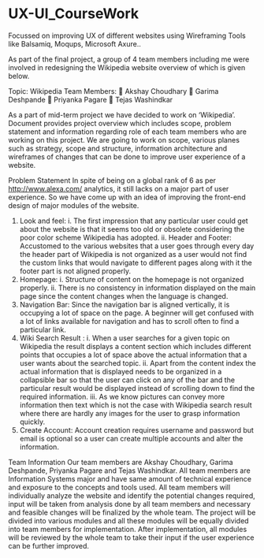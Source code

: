 # UX-UI_CourseWork
Focussed on improving UX of different websites using Wireframing Tools like Balsamiq, Moqups, Microsoft Axure..

As part of the final project, a group of 4 team members including me were involved in redesigning the Wikipedia website overview of which is given below.

Topic: Wikipedia
Team Members:
 Akshay Choudhary
 Garima Deshpande
 Priyanka Pagare
 Tejas Washindkar

As a part of mid-term project we have decided to work on ‘Wikipedia’. Document provides project overview which includes scope, problem statement and information regarding role of each team members who are working on this project. We are going to work on scope, various planes such as strategy, scope and structure, information architecture and wireframes of changes that can be done to improve user experience of a website.

Problem Statement
In spite of being on a global rank of 6 as per http://www.alexa.com/ analytics, it still lacks on a major part of user experience. So we have come up with an idea of improving the front-end design of major modules of the website.
  
  1. Look and feel:
      i. The first impression that any particular user could get about the website is that it seems too old or obsolete considering the       poor color scheme Wikipedia has adopted.
      ii. Header and Footer: Accustomed to the various websites that a user goes through every day the header part of Wikipedia is not         organized as a user would not find the custom links that would navigate to different pages along with it the footer part is not          aligned properly.
  2. Homepage:
      i. Structure of content on the homepage is not organized properly.
      ii. There is no consistency in information displayed on the main page since the content changes when the language is changed.
  3. Navigation Bar:
     Since the navigation bar is aligned vertically, it is occupying a lot of space on the page. A beginner will get confused with a lot      of links available for navigation and has to scroll often to find a particular link.
  4. Wiki Search Result :
      i. When a user searches for a given topic on Wikipedia the result displays a content section which includes different points that          occupies a lot of space above the actual information that a user wants about the searched topic.
     ii. Apart from the content index the actual information that is displayed needs to be organized in a collapsible bar so that the            user can click on any of the bar and the particular result would be displayed instead of scrolling down to find the required            information.
    iii. As we know pictures can convey more information then text which is not the case with Wikipedia search result where there are            hardly any images for the user to grasp information quickly.
  5. Create Account:
     Account creation requires username and password but email is optional so a user can create multiple accounts and alter the              information.

  Team Information
  Our team members are Akshay Choudhary, Garima Deshpande, Priyanka Pagare and Tejas Washindkar. All team members are Information         Systems major and have same amount of technical experience and exposure to the concepts and tools used. All team members will           individually analyze the website and identify the potential changes required, input will be taken from analysis done by all team         members and necessary and feasible changes will be finalized by the whole team. The project will be divided into various modules and     all these modules will be equally divided into team members for implementation. After implementation, all modules will be reviewed by   the whole team to take their input if the user experience can be further improved.
